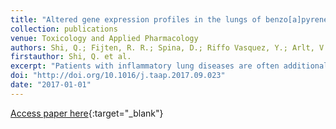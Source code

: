 ```yaml
---
title: "Altered gene expression profiles in the lungs of benzo[a]pyrene-exposed mice in the presence of lipopolysaccharide-induced pulmonary inflammation"
collection: publications
venue: Toxicology and Applied Pharmacology
authors: Shi, Q.; Fijten, R. R.; Spina, D.; Riffo Vasquez, Y.; Arlt, V. M.; Godschalk, R. W.; Van Schooten, F. J.
firstauthor: Shi, Q. et al.
excerpt: "Patients with inflammatory lung diseases are often additionally exposed to polycyclic aromatic hydrocarbons like B[a]P and B[a]P-induced alterations in gene expression in these patients may contribute to the development of lung cancer. Mice were intra-nasally treated with lipopolysaccharide (LPS, 20μg/mouse) to induce pulmonary inflammation and subsequently exposed to B[a]P (0.5mg/mouse) by intratracheal instillation. Gene expression changes were analyzed in mouse lungs by RNA microarrays. Analysis of genes that are known to be involved in the cellular response to B[a]P indicated that LPS significantly inhibited gene expression of various enzymes linked to B[a]P metabolism, which was confirmed by phenotypic analyses of enzyme activity. Ultimately, these changes resulted in higher levels of B[a]P-DNA adducts in the lungs of mice exposed to B[a]P with prior LPS treatment compared to the lungs of mice exposed to B[a]P alone. Using principle component analysis (PCA), we found that of all the genes that were significantly altered in their expression, those that were able to separate the different exposure conditions were predominantly related to immune-response. Moreover, an overall analysis of differentially expressed genes indicated that cell-cell adhesion and cell-cell communication was inhibited in lungs of mice that received both B[a]P and LPS. Our results indicate that pulmonary inflammation increased the genotoxicity of B[a]P via inhibition of both phase I and II metabolism. Therefore, inflammation could be a critical contributor to B[a]P-induced carcinogenesis in humans."
doi: "http://doi.org/10.1016/j.taap.2017.09.023"
date: "2017-01-01"
---
```

[Access paper here](10.1016/j.taap.2017.09.023){:target="_blank"}
